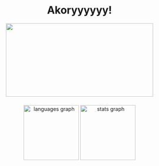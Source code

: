 

<h1 align="center">Akoryyyyyy!</h1>





<div align="center">
  <img height="200" width="400" src="https://media0.giphy.com/media/v1.Y2lkPTc5MGI3NjExMGN0N2pwaTZiZ3MxOHFrcXNiOGg5bWllNG1yc3J1c2U0ajNubDk5OCZlcD12MV9pbnRlcm5hbF9naWZfYnlfaWQmY3Q9Zw/Xgg0PkTao7Yy8HOElW/giphy.webp"  />
</div>

###

<div align="center">
  <img src="https://github-readme-stats.vercel.app/api/top-langs?username=MickaelFan&locale=en&hide_title=false&layout=compact&card_width=320&langs_count=5&theme=dracula&hide_border=false&order=2" height="150" alt="languages graph"  />
  <img src="https://github-readme-stats.vercel.app/api?username=MickaelFan&hide_title=false&hide_rank=false&show_icons=true&include_all_commits=true&count_private=true&disable_animations=false&theme=dracula&locale=en&hide_border=false&order=1" height="150" alt="stats graph"  />
</div>

###

